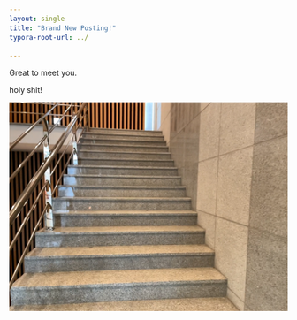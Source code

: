 ```yaml
---
layout: single
title: "Brand New Posting!"
typora-root-url: ../

---
```


Great to meet you.

holy shit!

![48_rbg](/images/2023-12-17-SFIC/48_rbg.png)